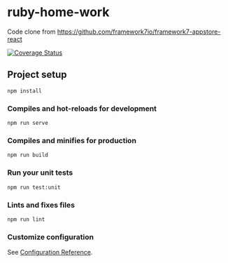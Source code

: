 # ruby-home-work
Code clone from https://github.com/framework7io/framework7-appstore-react

[![Coverage Status](https://coveralls.io/repos/github/immanuel192/ruby-home-work/badge.svg?branch=master)](https://coveralls.io/github/immanuel192/ruby-home-work?branch=master)

## Project setup
```
npm install
```

### Compiles and hot-reloads for development
```
npm run serve
```

### Compiles and minifies for production
```
npm run build
```

### Run your unit tests
```
npm run test:unit
```

### Lints and fixes files
```
npm run lint
```

### Customize configuration
See [Configuration Reference](https://cli.vuejs.org/config/).
